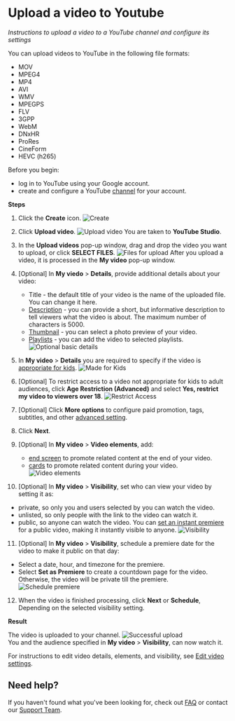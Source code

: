 # Upload a video to Youtube
_Instructions to upload a video to a YouTube channel and configure its settings_

You can upload videos to YouTube in the following file formats:

* MOV
* MPEG4
* MP4
* AVI
* WMV
* MPEGPS
* FLV
* 3GPP
* WebM
* DNxHR
* ProRes
* CineForm
* HEVC (h265)

Before you begin:

* log in to YouTube using your Google account.
* create and configure a YouTube [channel](https://support.google.com/youtube/answer/1646861?hl=en) for your account.


**Steps**

1. Click the **Create** icon.
![Create](/1/1.png)
2. Click **Upload video**. 
![Upload video](/1/2.png)
You are taken to **YouTube Studio**.
3. In the **Upload videos** pop-up window, drag and drop the video you want to upload, or click **SELECT FILES**.
![Files for upload](/1/3.png)
After you upload a video, it is processed in the **My video** pop-up window.
4. [Optional] In **My viedo** > **Details**, provide additional details about your video:

   * Title - the default title of your video is the name of the uploaded file. You can change it here.
   * [Description](https://creatoracademy.youtube.com/page/lesson/descriptions) - you can provide a short, but informative description to tell viewers what the video is about. The maximum number of characters is 5000.
   * [Thumbnail](https://creatoracademy.youtube.com/page/lesson/thumbnails?hl=pt-BR_ALL) - you can select a photo preview of your video.
   * [Playlists](https://creatoracademy.youtube.com/page/lesson/trendsetter) - you can add the video to selected playlists.
![Optional basic details](/1/4.png)   
5. In **My video** > **Details** you are required to specify if the video is [appropriate for kids](https://support.google.com/youtube/answer/9528076).
![Made for Kids](/1/5.png)   
6. [Optional] To restrict access to a video not appropriate for kids to adult audiences, click **Age Restriction (Advanced)** and select **Yes, restrict my video to viewers over 18**.
![Restrict Access](/1/6.png)   
7. [Optional] Click **More options** to configure paid promotion, tags, subtitles, and other [advanced setting](https://support.google.com/youtube/answer/57404).
8. Click **Next**.
9. [Optional] In **My video** > **Video elements**, add:

   * [end screen](https://creatoracademy.youtube.com/page/lesson/cards#strategies-zippy-link-1) to promote related content at the end of your video.
   * [cards](https://creatoracademy.youtube.com/page/lesson/cards#strategies-zippy-link-2) to promote related content during your video.
![Video elements](/1/7.png)   
10. [Optional] In **My video** > **Visibility**, set who can view your video by setting it as:
   * private, so only you and users selected by you can watch the video.
   * unlisted, so only people with the link to the video can watch it.
   * public, so anyone can watch the video. You can [set an instant premiere](https://support.google.com/youtube/answer/9080341) for a public video, making it instantly visible to anyone.
![Visibility](/1/8.png)   
11. [Optional] In **My video** > **Visibility**, schedule a premiere date for the video to make it public on that day:

   * Select a date, hour, and timezone for the premiere.
   * Select **Set as Premiere** to create a countdown page for the video. Otherwise, the video will be private till the premiere.
![Schedule premiere](/1/9.png)   
12. When the video is finished processing, click **Next** or **Schedule**, Depending on the selected visibility setting.

**Result**

The video is uploaded to your channel.
![Successful upload](/1/10.png)   
You and the audience specified in **My video** > **Visibility**, can now watch it.

For instructions to edit video details, elements, and visibility, see [Edit video settings](https://support.google.com/youtube/answer/57404?co=GENIE.Platform%3DDesktop&hl=en).


## Need help?
If you haven't found what you've been looking for, check out [FAQ](placeholderrepository/folder/faq/) or contact our [Support Team](placeholder/company.support/request).


